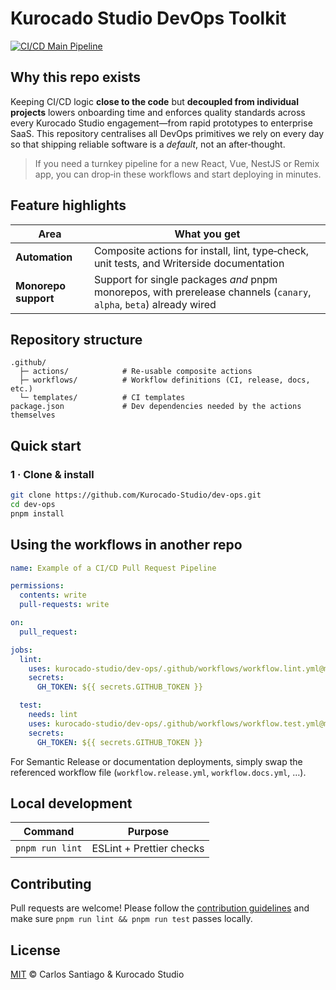# Kurocado Studio DevOps Toolkit

[![CI/CD Main Pipeline](https://github.com/Kurocado-Studio/dev-ops/actions/workflows/ci.push.yml/badge.svg)](https://github.com/Kurocado-Studio/dev-ops/actions/workflows/ci.push.yml)

## Why this repo exists

Keeping CI/CD logic **close to the code** but **decoupled from individual projects** lowers
onboarding time and enforces quality standards across every Kurocado Studio engagement—from rapid
prototypes to enterprise SaaS. This repository centralises all DevOps primitives we rely on every
day so that shipping reliable software is a _default_, not an after‑thought.

> If you need a turnkey pipeline for a new React, Vue, NestJS or Remix app, you can drop‑in these
> workflows and start deploying in minutes.

## Feature highlights

| Area                 | What you get                                                                                                         |
| -------------------- | -------------------------------------------------------------------------------------------------------------------- |
| **Automation**       | Composite actions for install, lint, type‑check, unit tests, and Writerside documentation                            |
| **Monorepo support** | Support for single packages _and_ pnpm monorepos, with prerelease channels (`canary`, `alpha`, `beta`) already wired |

## Repository structure

```text
.github/
  ├─ actions/            # Re‑usable composite actions
  ├─ workflows/          # Workflow definitions (CI, release, docs, etc.)
  └─ templates/          # CI templates
package.json             # Dev dependencies needed by the actions themselves
```

## Quick start

### 1 · Clone & install

```bash
git clone https://github.com/Kurocado-Studio/dev-ops.git
cd dev-ops
pnpm install
```

## Using the workflows in another repo

```yaml
name: Example of a CI/CD Pull Request Pipeline

permissions:
  contents: write
  pull-requests: write

on:
  pull_request:

jobs:
  lint:
    uses: kurocado-studio/dev-ops/.github/workflows/workflow.lint.yml@main
    secrets:
      GH_TOKEN: ${{ secrets.GITHUB_TOKEN }}

  test:
    needs: lint
    uses: kurocado-studio/dev-ops/.github/workflows/workflow.test.yml@main
    secrets:
      GH_TOKEN: ${{ secrets.GITHUB_TOKEN }}
```

For Semantic Release or documentation deployments, simply swap the referenced workflow file
(`workflow.release.yml`, `workflow.docs.yml`, …).

## Local development

| Command         | Purpose                  |
| --------------- | ------------------------ |
| `pnpm run lint` | ESLint + Prettier checks |

## Contributing

Pull requests are welcome! Please follow the [contribution guidelines](CONTRIBUTING.md) and make
sure `pnpm run lint && pnpm run test` passes locally.

## License

[MIT](LICENSE) © Carlos Santiago & Kurocado Studio
